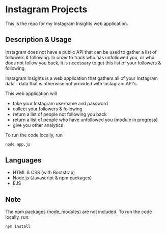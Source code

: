 # Instagram Projects
This is the repo for my Instagram Insights web application.

## Description & Usage
Instagram does not have a public API that can be used to gather a list of followers & following. In order to track who has unfollowed you, or who does not follow you back, it is necessary to get this list of your followers & following.

Instagram Insights is a web application that gathers all of your Instagram data - data that is otherwise not provided with Instagram API's. 

This web application will
- take your Instagram username and password
- collect your followers & following
- return a list of people not following you back
- return a list of people who have unfollowed you (module in progress)
- give you other analytics

To run the code locally, run 
```bash
node app.js
```

## Languages
- HTML & CSS (with Bootstrap)
- Node.js (Javascript & npm packages)
- EJS

## Note
The npm packages (node_modules) are not included. To run the code locally, run: 
```bash
npm install
```
